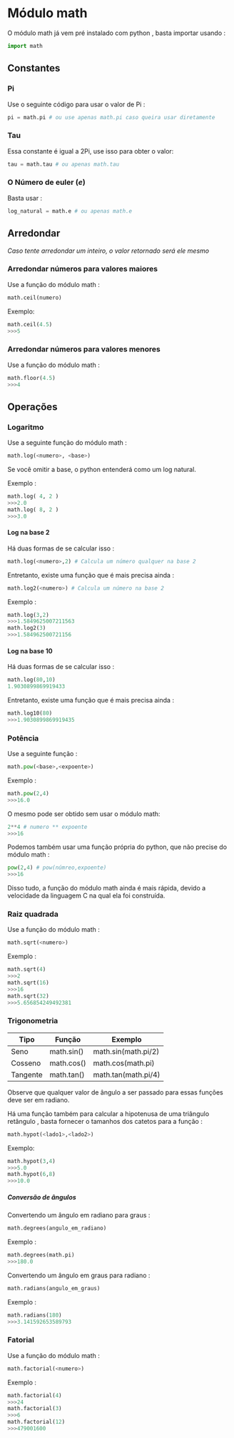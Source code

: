 # Módulo math

O módulo math já vem pré instalado com python , basta importar usando :

```python
import math
```

## Constantes

### Pi

Use o seguinte código para usar o valor de Pi :

```python
pi = math.pi # ou use apenas math.pi caso queira usar diretamente
```

### Tau

Essa constante é igual a 2Pi, use isso para obter o valor:

```python
tau = math.tau # ou apenas math.tau
```

### O Número de euler (*e*)

Basta usar : 

```python
log_natural = math.e # ou apenas math.e
```

## Arredondar

*Caso tente arredondar um inteiro, o valor retornado será ele mesmo*

### Arredondar números para valores maiores

Use a função do módulo math :

```python
math.ceil(numero) 
```

Exemplo:

```python
math.ceil(4.5)
>>>5
```

### Arredondar números para valores menores

Use a função do módulo math :

```python
math.floor(4.5)
>>>4
```

## Operações

### Logaritmo 

Use a seguinte função do módulo math :

```python
math.log(<numero>, <base>)
```

Se você omitir a base, o python entenderá como um log natural.

Exemplo :

```python
math.log( 4, 2 )
>>>2.0
math.log( 8, 2 )
>>>3.0
```

#### Log na base 2

Há duas formas de se calcular isso :

```python
math.log(<numero>,2) # Calcula um número qualquer na base 2
```

Entretanto, existe uma função que é mais precisa ainda :

```python
math.log2(<numero>) # Calcula um número na base 2
```

Exemplo :

```python
math.log(3,2)
>>>1.5849625007211563
math.log2(3)
>>>1.584962500721156
```

#### Log na base 10 

Há duas formas de se calcular isso :

```python
math.log(80,10)
1.9030899869919433
```

Entretanto, existe uma função que é mais precisa ainda :

```python
math.log10(80)
>>>1.9030899869919435
```

### Potência

Use a seguinte função :

```python
math.pow(<base>,<expoente>)
```

Exemplo :

```python
math.pow(2,4)
>>>16.0
```

O mesmo pode ser obtido sem usar o módulo math:

```python
2**4 # numero ** expoente
>>>16
```

Podemos também usar uma função própria do python, que não precise do módulo math :

```python
pow(2,4) # pow(númreo,expoente)
>>>16
```

Disso tudo, a função do módulo math ainda é mais rápida, devido a velocidade da linguagem C na qual ela foi construída.

### Raiz quadrada 

Use a função do módulo math :

```python
math.sqrt(<numero>)
```

Exemplo :

```python
math.sqrt(4)
>>>2
math.sqrt(16)
>>>16
math.sqrt(32)
>>>5.656854249492381
```

### Trigonometria

| Tipo     | Função     | Exemplo             |
| -------- | ---------- | ------------------- |
| Seno     | math.sin() | math.sin(math.pi/2) |
| Cosseno  | math.cos() | math.cos(math.pi)   |
| Tangente | math.tan() | math.tan(math.pi/4) |

Observe que qualquer valor de ângulo a ser passado para essas funções deve ser em radiano.

Há uma função também para calcular a hipotenusa de uma triângulo retângulo , basta fornecer o tamanhos dos catetos para a função :

```python
math.hypot(<lado1>,<lado2>)
```

Exemplo:

```python
math.hypot(3,4)
>>>5.0
math.hypot(6,8)
>>>10.0
```

##### Conversão de ângulos

Convertendo um ângulo em radiano para graus :

```python
math.degrees(angulo_em_radiano)
```

Exemplo :

```python
math.degrees(math.pi)
>>>180.0
```

Convertendo um ângulo em graus para radiano :

```python
math.radians(angulo_em_graus)
```

Exemplo :

```python
math.radians(180)
>>>3.141592653589793
```

### Fatorial

Use a função do módulo math :

```python
math.factorial(<numero>)
```

Exemplo :

```python
math.factorial(4)
>>>24
math.factorial(3)
>>>6
math.factorial(12)
>>>479001600
```

